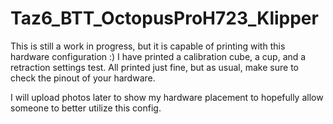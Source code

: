 # Taz6_BTT_OctopusProH723_Klipper
This is still a work in progress, but it is capable of printing with this hardware configuration :)
I have printed a calibration cube, a cup, and a retraction settings test.  All printed just fine, but as usual, make sure to check the pinout of your hardware. 

I will upload photos later to show my hardware placement to hopefully allow someone to better utilize this config.
